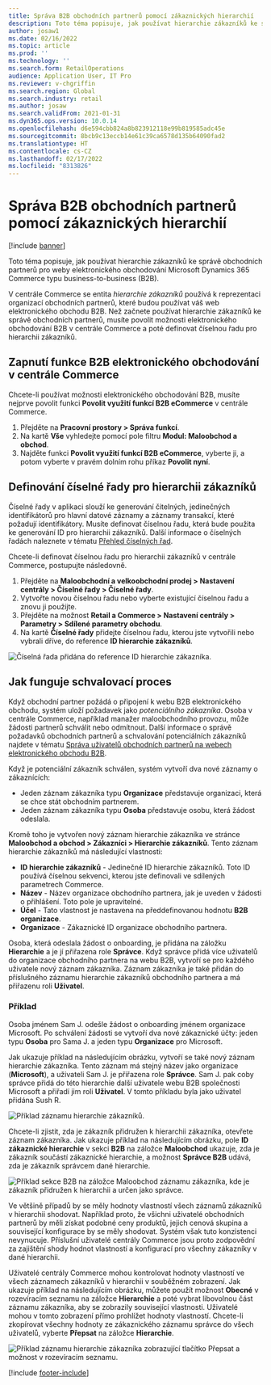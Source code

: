 ```yaml
---
title: Správa B2B obchodních partnerů pomocí zákaznických hierarchií
description: Toto téma popisuje, jak používat hierarchie zákazníků ke správě obchodních partnerů pro weby elektronického obchodování Microsoft Dynamics 365 Commerce typu business-to-business (B2B).
author: josaw1
ms.date: 02/16/2022
ms.topic: article
ms.prod: ''
ms.technology: ''
ms.search.form: RetailOperations
audience: Application User, IT Pro
ms.reviewer: v-chgriffin
ms.search.region: Global
ms.search.industry: retail
ms.author: josaw
ms.search.validFrom: 2021-01-31
ms.dyn365.ops.version: 10.0.14
ms.openlocfilehash: d6e594cbb824a8b823912118e99b819585adc45e
ms.sourcegitcommit: 8bcb9c13eccb14e61c39ca6578d135b64090fad2
ms.translationtype: HT
ms.contentlocale: cs-CZ
ms.lasthandoff: 02/17/2022
ms.locfileid: "8313826"
---
```

# <a name="manage-b2b-business-partners-using-customer-hierarchies"></a>Správa B2B obchodních partnerů pomocí zákaznických hierarchií

[!include [banner](../../includes/banner.md)]

Toto téma popisuje, jak používat hierarchie zákazníků ke správě obchodních partnerů pro weby elektronického obchodování Microsoft Dynamics 365 Commerce typu business-to-business (B2B).

V centrále Commerce se entita *hierarchie zákazníků* používá k reprezentaci organizací obchodních partnerů, které budou používat váš web elektronického obchodu B2B. Než začnete používat hierarchie zákazníků ke správě obchodních partnerů, musíte povolit možnosti elektronického obchodování B2B v centrále Commerce a poté definovat číselnou řadu pro hierarchii zákazníků.

## <a name="enable-the-b2b-e-commerce-feature-in-commerce-headquarters"></a>Zapnutí funkce B2B elektronického obchodování v centrále Commerce

Chcete-li používat možnosti elektronického obchodování B2B, musíte nejprve povolit funkci **Povolit využití funkcí B2B eCommerce** v centrále Commerce.

1. Přejděte na **Pracovní prostory \> Správa funkcí**.
1. Na kartě **Vše** vyhledejte pomocí pole filtru **Modul: Maloobchod a obchod**.
1. Najděte funkci **Povolit využití funkcí B2B eCommerce**, vyberte ji, a potom vyberte v pravém dolním rohu příkaz **Povolit nyní**.

## <a name="define-a-number-sequence-for-the-customer-hierarchy"></a>Definování číselné řady pro hierarchii zákazníků

Číselné řady v aplikaci slouží ke generování čitelných, jedinečných identifikátorů pro hlavní datové záznamy a záznamy transakcí, které požadují identifikátory. Musíte definovat číselnou řadu, která bude použita ke generování ID pro hierarchii zákazníků. Další informace o číselných řadách naleznete v tématu [Přehled číselných řad](/dynamics365/fin-ops-core/fin-ops/organization-administration/number-sequence-overview).

Chcete-li definovat číselnou řadu pro hierarchii zákazníků v centrále Commerce, postupujte následovně.

1. Přejděte na **Maloobchodní a velkoobchodní prodej \> Nastavení centrály \> Číselné řady \> Číselné řady**.
1. Vytvořte novou číselnou řadu nebo vyberte existující číselnou řadu a znovu ji použijte.
1. Přejděte na možnost **Retail a Commerce \> Nastavení centrály \> Parametry \> Sdílené parametry obchodu**.
1. Na kartě **Číselné řady** přidejte číselnou řadu, kterou jste vytvořili nebo vybrali dříve, do reference **ID hierarchie zákazníků**.

![Číselná řada přidána do reference ID hierarchie zákazníka.](../media/NumberSequenceCustHierarchy.png)

## <a name="how-the-approval-process-works"></a>Jak funguje schvalovací proces

Když obchodní partner požádá o připojení k webu B2B elektronického obchodu, systém uloží požadavek jako *potenciálního zákazníka*. Osoba v centrále Commerce, například manažer maloobchodního provozu, může žádosti partnerů schválit nebo odmítnout. Další informace o správě požadavků obchodních partnerů a schvalování potenciálních zákazníků najdete v tématu [Správa uživatelů obchodních partnerů na webech elektronického obchodu B2B](manage-b2b-users.md).

Když je potenciální zákazník schválen, systém vytvoří dva nové záznamy o zákaznících:

- Jeden záznam zákazníka typu **Organizace** představuje organizaci, která se chce stát obchodním partnerem.
- Jeden záznam zákazníka typu **Osoba** představuje osobu, která žádost odeslala.

Kromě toho je vytvořen nový záznam hierarchie zákazníka ve stránce **Maloobchod a obchod \> Zákazníci \> Hierarchie zákazníků**. Tento záznam hierarchie zákazníků má následující vlastnosti:

- **ID hierarchie zákazníků** - Jedinečné ID hierarchie zákazníků. Toto ID používá číselnou sekvenci, kterou jste definovali ve sdílených parametrech Commerce.
- **Název** - Název organizace obchodního partnera, jak je uveden v žádosti o přihlášení. Toto pole je upravitelné.
- **Účel** - Tato vlastnost je nastavena na předdefinovanou hodnotu **B2B organizace**.
- **Organizace** - Zákaznické ID organizace obchodního partnera.

Osoba, která odeslala žádost o onboarding, je přidána na záložku **Hierarchie** a je jí přiřazena role **Správce**. Když správce přidá více uživatelů do organizace obchodního partnera na webu B2B, vytvoří se pro každého uživatele nový záznam zákazníka. Záznam zákazníka je také přidán do příslušného záznamu hierarchie zákazníků obchodního partnera a má přiřazenu roli **Uživatel**.

### <a name="examples"></a>Příklad

Osoba jménem Sam J. odešle žádost o onboarding jménem organizace Microsoft. Po schválení žádosti se vytvoří dva nové zákaznické účty: jeden typu **Osoba** pro Sama J. a jeden typu **Organizace** pro Microsoft.

Jak ukazuje příklad na následujícím obrázku, vytvoří se také nový záznam hierarchie zákazníka. Tento záznam má stejný název jako organizace (**Microsoft**), a uživateli Sam J. je přiřazena role **Správce**. Sam J. pak coby správce přidá do této hierarchie další uživatele webu B2B společnosti Microsoft a přiřadí jim roli **Uživatel**. V tomto příkladu byla jako uživatel přidána Sush R.

![Příklad záznamu hierarchie zákazníků.](../media/CustomerHierarchy2.png)

Chcete-li zjistit, zda je zákazník přidružen k hierarchii zákazníka, otevřete záznam zákazníka. Jak ukazuje příklad na následujícím obrázku, pole **ID zákaznické hierarchie** v sekci **B2B** na záložce **Maloobchod** ukazuje, zda je zákazník součástí zákaznické hierarchie, a možnost **Správce B2B** udává, zda je zákazník správcem dané hierarchie.

![Příklad sekce B2B na záložce Maloobchod záznamu zákazníka, kde je zákazník přidružen k hierarchii a určen jako správce.](../media/CustomerHierarchyMapping2.png)

Ve většině případů by se měly hodnoty vlastností všech záznamů zákazníků v hierarchii shodovat. Například proto, že všichni uživatelé obchodních partnerů by měli získat podobné ceny produktů, jejich cenová skupina a související konfigurace by se měly shodovat. Systém však tuto konzistenci nevynucuje. Příslušní uživatelé centrály Commerce jsou proto zodpovědní za zajištění shody hodnot vlastností a konfigurací pro všechny zákazníky v dané hierarchii.

Uživatelé centrály Commerce mohou kontrolovat hodnoty vlastností ve všech záznamech zákazníků v hierarchii v souběžném zobrazení. Jak ukazuje příklad na následujícím obrázku, můžete použít možnost **Obecné** v rozevíracím seznamu na záložce **Hierarchie** a poté vybrat libovolnou část záznamu zákazníka, aby se zobrazily související vlastnosti. Uživatelé mohou v tomto zobrazení přímo prohlížet hodnoty vlastností. Chcete-li zkopírovat všechny hodnoty ze zákaznického záznamu správce do všech uživatelů, vyberte **Přepsat** na záložce **Hierarchie**.

![Příklad záznamu hierarchie zákazníka zobrazující tlačítko Přepsat a možnost v rozevíracím seznamu.](../media/HierarchyDetails2.png)

[!include [footer-include](../../includes/footer-banner.md)]
